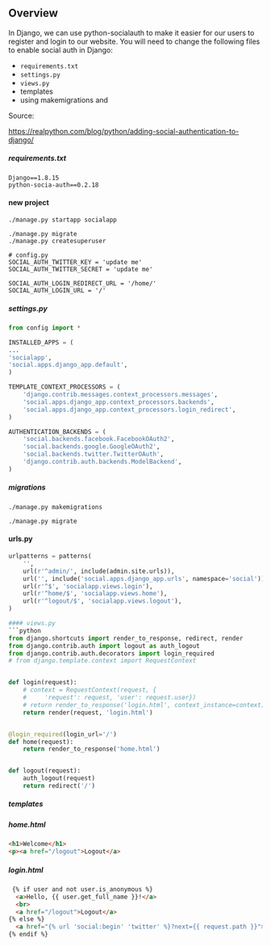 Overview
---------
In Django, we can use python-socialauth to 
make it easier for our users to register and login to our website.
You will need to change the following files to enable social auth in Django:
* `requirements.txt`
* `settings.py`
* `views.py`
* templates
* using makemigrations and 

Source:

https://realpython.com/blog/python/adding-social-authentication-to-django/

##### requirements.txt
```
Django==1.8.15
python-socia-auth==0.2.18
```

#### new project
```
./manage.py startapp socialapp

./manage.py migrate
./manage.py createsuperuser

# config.py
SOCIAL_AUTH_TWITTER_KEY = 'update me'
SOCIAL_AUTH_TWITTER_SECRET = 'update me'

SOCIAL_AUTH_LOGIN_REDIRECT_URL = '/home/'
SOCIAL_AUTH_LOGIN_URL = '/'
```

##### settings.py
```python
from config import * 

INSTALLED_APPS = (
...
'socialapp',
'social.apps.django_app.default',
)

TEMPLATE_CONTEXT_PROCESSORS = (
    'django.contrib.messages.context_processors.messages',
    'social.apps.django_app.context_processors.backends',
    'social.apps.django_app.context_processors.login_redirect',
)

AUTHENTICATION_BACKENDS = (
    'social.backends.facebook.FacebookOAuth2',
    'social.backends.google.GoogleOAuth2',
    'social.backends.twitter.TwitterOAuth',
    'django.contrib.auth.backends.ModelBackend',
)
```


##### migrations
```
./manage.py makemigrations

./manage.py migrate
```

#### urls.py
```python
urlpatterns = patterns(
    '',
    url(r'^admin/', include(admin.site.urls)),
    url('', include('social.apps.django_app.urls', namespace='social')),
    url(r'^$', 'socialapp.views.login'),
    url(r'^home/$', 'socialapp.views.home'),
    url(r'^logout/$', 'socialapp.views.logout'),
)

#### views.py
```python
from django.shortcuts import render_to_response, redirect, render
from django.contrib.auth import logout as auth_logout
from django.contrib.auth.decorators import login_required
# from django.template.context import RequestContext


def login(request):
    # context = RequestContext(request, {
    #     'request': request, 'user': request.user})
    # return render_to_response('login.html', context_instance=context)
    return render(request, 'login.html')


@login_required(login_url='/')
def home(request):
    return render_to_response('home.html')


def logout(request):
    auth_logout(request)
    return redirect('/')
```

##### templates
##### home.html
```html
<h1>Welcome</h1>
<p><a href="/logout">Logout</a>
```

##### login.html
```html
 {% if user and not user.is_anonymous %}
  <a>Hello, {{ user.get_full_name }}!</a>
  <br>
  <a href="/logout">Logout</a>
{% else %}
  <a href="{% url 'social:begin' 'twitter' %}?next={{ request.path }}">Login with Twitter</a>
{% endif %}
```